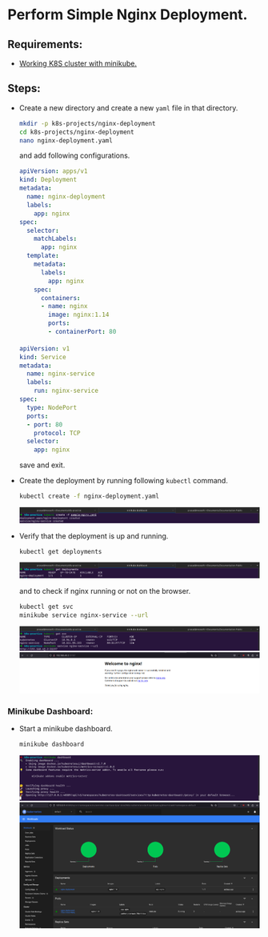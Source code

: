 # Perform Simple Nginx Deployment.

## Requirements:

- [Working K8S cluster with minikube.](./01-Installation-and-Basic-Setup.md01)

## Steps:

- Create a new directory and create a new `yaml` file in that directory.

  ```bash
  mkdir -p k8s-projects/nginx-deployment
  cd k8s-projects/nginx-deployment
  nano nginx-deployment.yaml
  ```

  and add following configurations.

  ```yaml
  apiVersion: apps/v1
  kind: Deployment
  metadata:
    name: nginx-deployment
    labels:
      app: nginx
  spec:
    selector:
      matchLabels:
        app: nginx
    template:
      metadata:
        labels:
          app: nginx
      spec:
        containers:
        - name: nginx
          image: nginx:1.14
          ports:
          - containerPort: 80

  apiVersion: v1
  kind: Service
  metadata:
    name: nginx-service
    labels:
      run: nginx-service
  spec:
    type: NodePort
    ports:
    - port: 80
      protocol: TCP
    selector:
      app: nginx
  ```

  save and exit.

- Create the deployment by running following `kubectl` command.

  ```bash
  kubectl create -f nginx-deployment.yaml
  ```

  ![](__assets__/Screenshot%20from%202023-03-12%2015-56-08.png)

- Verify that the deployment is up and running.

  ```bash
  kubectl get deployments
  ```

  ![](__assets__/Screenshot%20from%202023-03-12%2015-56-28.png)

  and to check if nginx running or not on the browser.

  ```bash
  kubectl get svc
  minikube service nginx-service --url
  ```

  ![](__assets__/Screenshot%20from%202023-03-12%2015-57-20.png)
  ![](__assets__/Screenshot%20from%202023-03-12%2016-02-05.png)

### Minikube Dashboard:

- Start a minikube dashboard.
  ```bash
  minikube dashboard
  ```
  ![](__assets__/Screenshot%20from%202023-03-12%2016-04-07.png)
  ![](__assets__/Screenshot%20from%202023-03-12%2016-04-21.png)
